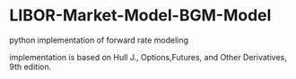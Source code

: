 # LIBOR-Market-Model-BGM-Model
python implementation of forward rate modeling 

implementation is based on Hull J., Options,Futures, and Other Derivatives, 9th edition.

